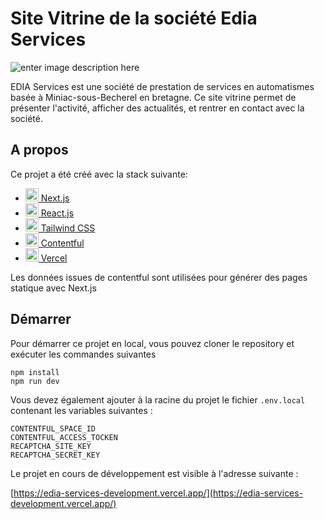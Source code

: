 # Site Vitrine de la société Edia Services

![enter image description here](https://media-exp1.licdn.com/dms/image/C4E0BAQGClILIF9hx7g/company-logo_200_200/0/1519886966178?e=2159024400&v=beta&t=KsUiKpbswiw1WR7MiASrQmt_Ab2v5rMjN9ybhpEJIe4)

EDIA Services est une société de prestation de services en automatismes basée à Miniac-sous-Becherel en bretagne. Ce site vitrine permet de présenter l'activité, afficher des actualités, et rentrer en contact avec la société.

## A propos

Ce projet a été créé avec la stack suivante:

-  <a  href="https://nextjs.org/"  title="Next.js"><img  src="https://github.com/get-icon/geticon/raw/master/icons/nextjs-icon.svg"  alt="Next.js"  width="21px"  height="21px"> Next.js</a>
-  <a  href="https://reactjs.org/"  title="React"><img  src="https://github.com/get-icon/geticon/raw/master/icons/react.svg"  alt="React"  width="21px"  height="21px"> React.js</a>
-  <a  href="https://tailwindcss.com/"  title="Tailwind CSS"><img  src="https://github.com/get-icon/geticon/raw/master/icons/tailwindcss-icon.svg"  alt="Tailwind CSS"  width="21px"  height="21px"> Tailwind CSS</a>
-  <a  href="https://www.contentful.com/"  title="Contentful"><img  src="https://github.com/get-icon/geticon/raw/master/icons/contentful.svg"  alt="Contentful"  width="21px"  height="21px"> Contentful</a>
-  <a  href="https://vercel.com/"  title="Vercel"><img  src="https://github.com/get-icon/geticon/raw/master/icons/vercel.svg"  alt="Vercel"  width="21px"  height="21px"> Vercel</a>

Les données issues de contentful sont utilisées pour générer des pages statique avec Next.js

## Démarrer

Pour démarrer ce projet en local, vous pouvez cloner le repository et exécuter les commandes suivantes

	npm install
	npm run dev

Vous devez également ajouter à la racine du projet le fichier `.env.local` contenant les variables suivantes :

	CONTENTFUL_SPACE_ID
	CONTENTFUL_ACCESS_TOCKEN
	RECAPTCHA_SITE_KEY
	RECAPTCHA_SECRET_KEY

Le projet en cours de développement est visible à l'adresse suivante :

[https://edia-services-development.vercel.app/](https://edia-services-development.vercel.app/)
  
